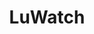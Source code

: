 ---
title: LuWatch
crosslinks:
- hapas
- aznidentity
- asiantwoX
- AngryAsianMen
- AsianPatriarchy
- WMAF
- EasternSunRising
- interracialdating
- genderedracism
- AsianMansBurden
- AznLivesMatter
- fetishization
- aznidentitycucks
- singapore
- asianamerican
---
